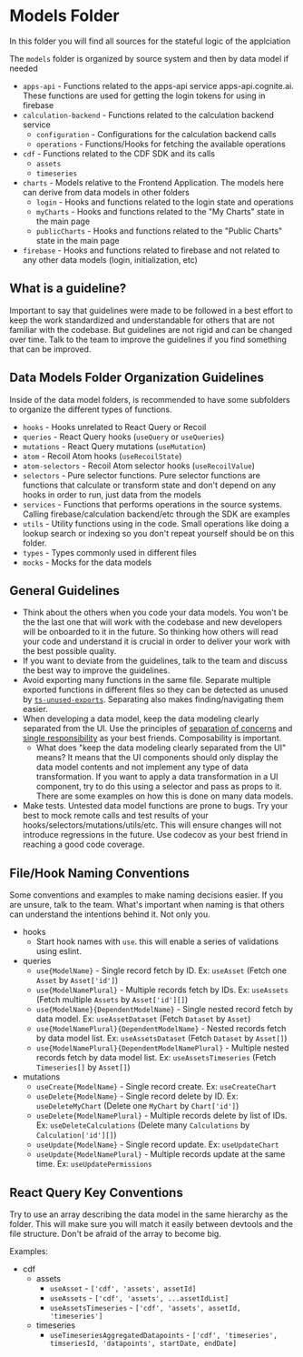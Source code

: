 # Models Folder

In this folder you will find all sources for the stateful logic of the applciation

The `models` folder is organized by source system and then by data model if needed

- `apps-api` - Functions related to the apps-api service apps-api.cognite.ai. These functions are used for getting the login tokens for using in firebase
- `calculation-backend` - Functions related to the calculation backend service
  - `configuration` - Configurations for the calculation backend calls
  - `operations` - Functions/Hooks for fetching the available operations
- `cdf` - Functions related to the CDF SDK and its calls
  - `assets`
  - `timeseries`
- `charts` - Models relative to the Frontend Application. The models here can derive from data models in other folders
  - `login` - Hooks and functions related to the login state and operations
  - `myCharts` - Hooks and functions related to the "My Charts" state in the main page
  - `publicCharts` - Hooks and functions related to the "Public Charts" state in the main page
- `firebase` - Hooks and functions related to firebase and not related to any other data models (login, initialization, etc)

## What is a guideline?

Important to say that guidelines were made to be followed in a best effort to keep the work standardized and understandable for others that are not familiar with the codebase.
But guidelines are not rigid and can be changed over time. Talk to the team to improve the guidelines if you find something that can be improved.

## Data Models Folder Organization Guidelines

Inside of the data model folders, is recommended to have some subfolders to organize the different types of functions.

- `hooks` - Hooks unrelated to React Query or Recoil
- `queries` - React Query hooks (`useQuery` or `useQueries`)
- `mutations` - React Query mutations (`useMutation`)
- `atom` - Recoil Atom hooks (`useRecoilState`)
- `atom-selectors` - Recoil Atom selector hooks (`useRecoilValue`)
- `selectors` - Pure selector functions. Pure selector functions are functions that calculate or transform state and don't depend on any hooks in order to run, just data from the models
- `services` - Functions that performs operations in the source systems. Calling firebase/calculation backend/etc through the SDK are examples
- `utils` - Utility functions using in the code. Small operations like doing a lookup search or indexing so you don't repeat yourself should be on this folder.
- `types` - Types commonly used in different files
- `mocks` - Mocks for the data models

## General Guidelines

- Think about the others when you code your data models. You won't be the the last one that will work with the codebase and new developers will be onboarded to it in the future. So thinking how others will read your code and understand it is crucial in order to deliver your work with the best possible quality.
- If you want to deviate from the guidelines, talk to the team and discuss the best way to improve the guidelines.
- Avoid exporting many functions in the same file. Separate multiple exported functions in different files so they can be detected as unused by [`ts-unused-exports`](https://www.npmjs.com/package/ts-unused-exports). Separating also makes finding/navigating them easier.
- When developing a data model, keep the data modeling clearly separated from the UI. Use the principles of [separation of concerns](https://en.wikipedia.org/wiki/Separation_of_concerns) and [single responsibility](https://en.wikipedia.org/wiki/Single-responsibility_principle) as your best friends. Composability is important.
  - What does "keep the data modeling clearly separated from the UI" means? It means that the UI components should only display the data model contents and not implement any type of data transformation. If you want to apply a data transformation in a UI component, try to do this using a selector and pass as props to it. There are some examples on how this is done on many data models.
- Make tests. Untested data model functions are prone to bugs. Try your best to mock remote calls and test results of your hooks/selectors/mutations/utils/etc. This will ensure changes will not introduce regressions in the future. Use codecov as your best friend in reaching a good code coverage.

## File/Hook Naming Conventions

Some conventions and examples to make naming decisions easier. If you are unsure, talk to the team. What's important when naming is that others can understand the intentions behind it. Not only you.

- hooks
  - Start hook names with `use`. this will enable a series of validations using eslint.
- queries
  - `use{ModelName}` - Single record fetch by ID. Ex: `useAsset` (Fetch one `Asset` by `Asset['id']`)
  - `use{ModelNamePlural}` - Multiple records fetch by IDs. Ex: `useAssets` (Fetch multiple `Assets` by `Asset['id'][]`)
  - `use{ModelName}{DependentModelName}` - Single nested record fetch by data model. Ex: `useAssetDataset` (Fetch `Dataset` by `Asset`)
  - `use{ModelNamePlural}{DependentModelName}` - Nested records fetch by data model list. Ex: `useAssetsDataset` (Fetch `Dataset` by `Asset[]`)
  - `use{ModelNamePlural}{DependentModelNamePlural}` - Multiple nested records fetch by data model list. Ex: `useAssetsTimeseries` (Fetch `Timeseries[]` by `Asset[]`)
- mutations
  - `useCreate{ModelName}` - Single record create. Ex: `useCreateChart`
  - `useDelete{ModelName}` - Single record delete by ID. Ex: `useDeleteMyChart` (Delete one `MyChart` by `Chart['id']`)
  - `useDelete{ModelNamePlural}` - Multiple records delete by list of IDs. Ex: `useDeleteCalculations` (Delete many `Calculations` by `Calculation['id'][]`)
  - `useUpdate{ModelName}` - Single record update. Ex: `useUpdateChart`
  - `useUpdate{ModelNamePlural}` - Multiple records update at the same time. Ex: `useUpdatePermissions`

## React Query Key Conventions

Try to use an array describing the data model in the same hierarchy as the folder. This will make sure you will match it easily between devtools and the file structure. Don't be afraid of the array to become big.

Examples:
  - cdf
    - assets
      - `useAsset` - `['cdf', 'assets', assetId]`
      - `useAssets` - `['cdf', 'assets', ...assetIdList]`
      - `useAssetsTimeseries` - `['cdf', 'assets', assetId, 'timeseries']`
    - timeseries
      - `useTimeseriesAggregatedDatapoints` - `['cdf', 'timeseries', timseriesId, 'datapoints', startDate, endDate]`
